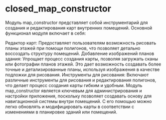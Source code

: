 
# closed_map_constructor

Модуль map_constructor представляет собой инструментарий для создания и редактирования карт внутренних помещений.
Основной функционал модуля включает в себя:

Редактор карт: Предоставляет пользователям возможность рисовать планы этажей при помощи полигонов,
что позволяет детально воссоздать структуру помещений.
Добавление изображений планов здания: Упрощает процесс создания карты, позволяя загружать сканы
или фотографии планов этажей. Это дает возможность создавать более точные и детализированные планы, используя изображения в качестве подложки для рисования.
Инструменты для рисования: Включают различные инструменты для рисования и редактирования
полигонов, что делает процесс создания карты гибким и удобным.
Модуль map_constructor является ключевым для администрирования и настройки приложения, поскольку позволяет
создавать основу для навигационной системы внутри помещений.
С его помощью можно легко обновлять и модифицировать карты в соответствии с изменениями в планировке зданий или помещений.
